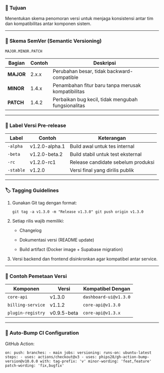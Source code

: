 ### 🎯 Tujuan

Menentukan skema penomoran versi untuk menjaga konsistensi antar tim dan kompatibilitas antar komponen sistem.

* * * * *

### 🧮 Skema SemVer (Semantic Versioning)

`MAJOR.MINOR.PATCH`

| Bagian | Contoh | Deskripsi |
| --- | --- | --- |
| **MAJOR** | 2.x.x | Perubahan besar, tidak backward-compatible |
| **MINOR** | 1.4.x | Penambahan fitur baru tanpa merusak kompatibilitas |
| **PATCH** | 1.4.2 | Perbaikan bug kecil, tidak mengubah fungsionalitas |

* * * * *

### 🧩 Label Versi Pre-release

| Label | Contoh | Keterangan |
| --- | --- | --- |
| `-alpha` | v1.2.0-alpha.1 | Build awal untuk tes internal |
| `-beta` | v1.2.0-beta.2 | Build stabil untuk test eksternal |
| `-rc` | v1.2.0-rc1 | Release candidate sebelum produksi |
| `-stable` | v1.2.0 | Versi final yang dirilis publik |

* * * * *

### 🏷️ Tagging Guidelines

1.  Gunakan Git tag dengan format:

    `git tag -a v1.3.0 -m "Release v1.3.0"
    git push origin v1.3.0`

2.  Setiap rilis wajib memiliki:

    -   Changelog

    -   Dokumentasi versi (README update)

    -   Build artifact (Docker image + Supabase migration)

3.  Versi backend dan frontend disinkronkan agar kompatibel antar service.

* * * * *

### 📘 Contoh Pemetaan Versi

| Komponen | Versi | Kompatibel Dengan |
| --- | --- | --- |
| `core-api` | v1.3.0 | `dashboard-ui@v1.3.0` |
| `billing-service` | v1.1.2 | `core-api@v1.3.0` |
| `plugin-registry` | v0.9.5-beta | `core-api@v1.3.x` |

* * * * *

### 🧩 Auto-Bump CI Configuration

GitHub Action:

`on:
  push:
    branches:
      - main
jobs:
  versioning:
    runs-on: ubuntu-latest
    steps:
      - uses: actions/checkout@v3
      - uses: phips28/gh-action-bump-version@v10.0.0
        with:
          tag-prefix: 'v'
          minor-wording: 'feat,feature'
          patch-wording: 'fix,bugfix'`